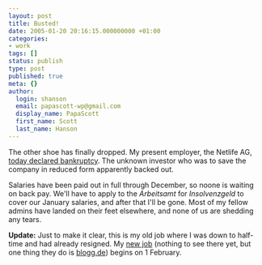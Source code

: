 ```yaml
---
layout: post
title: Busted!
date: 2005-01-20 20:16:15.000000000 +01:00
categories:
- work
tags: []
status: publish
type: post
published: true
meta: {}
author:
  login: shanson
  email: papascott-wp@gmail.com
  display_name: PapaScott
  first_name: Scott
  last_name: Hanson
---
```

<p>The other shoe has finally dropped. My present employer, the Netlife AG, <a title="heise online - Netlife AG stellt Antrag auf Insolvenzverfahren" href="http://www.heise.de/newsticker/meldung/55369">today declared bankruptcy</a>. The unknown investor who was to save the company in reduced form apparently backed out. </p>
<p>Salaries have been paid out in full through December, so noone is waiting on back pay. We'll have to apply to the <em>Arbeitsamt</em> for <em>Insolvenzgeld</em> to cover our January salaries, and after that I'll be gone. Most of my fellow admins have landed on their feet elsewhere, and none of us are shedding any tears.</p>
<p><strong>Update:</strong> Just to make it clear, this is my old job where I was down to half-time and had already resigned. My <a href="http://www.nu2m.de/">new job</a> (nothing to see there yet, but one thing they do is <a href="http://www.blogg.de/">blogg.de</a>) begins on 1 February.</p>
